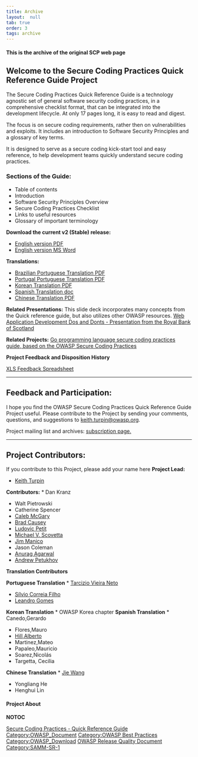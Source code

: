 ```yaml
---
title: Archive
layout:  null
tab: true
order: 3
tags: archive
---
```

#### This is the archive of the original SCP web page

## Welcome to the Secure Coding Practices Quick Reference Guide Project

The Secure Coding Practices Quick Reference Guide is a technology
agnostic set of general software security coding practices, in a
comprehensive checklist format, that can be integrated into the
development lifecycle. At only 17 pages long, it is easy to read and
digest.

The focus is on secure coding requirements, rather then on
vulnerabilities and exploits. It includes an introduction to Software
Security Principles and a glossary of key terms.

It is designed to serve as a secure coding kick-start tool and easy
reference, to help development teams quickly understand secure coding
practices.

### Sections of the Guide:

  - Table of contents
  - Introduction
  - Software Security Principles Overview
  - Secure Coding Practices Checklist
  - Links to useful resources
  - Glossary of important terminology

**Download the current v2 (Stable) release:**

  - [English version
    PDF](/www-pdf-archive/OWASP_SCP_Quick_Reference_Guide_v2.pdf )
  - [English version MS
    Word](Media:OWASP_SCP_Quick_Reference_Guide_v2.doc )

**Translations:**

  - [Brazilian Portuguese Translation
    PDF](/www-pdf-archive/OWASP_SCP_v1.3_pt-BR.pdf )
  - [Portugal Portuguese Translation
    PDF](/www-pdf-archive/OWASP_SCP_v1.3_pt-PT.pdf )
  - [Korean Translation
    PDF](/www-pdf-archive/2011%EB%85%846%EC%9B%94_OWASP_%EC%8B%9C%ED%81%90%EC%96%B4%EC%BD%94%EB%94%A9%EA%B7%9C%EC%B9%99_v2_KOR.pdf )
  - [Spanish Translation
    doc](Media:OWASP_SCP_Quick_Reference_Guide_SPA.doc )
  - [Chinese Translation
    PDF](/www-pdf-archive/OWASP_SCP_Quick_Reference_Guide_%28Chinese%29.pdf )

**Related Presentations:**
This slide deck incorporates many concepts from the Quick reference
guide, but also utilizes other OWASP resources.
[Web Application Development Dos and Donts - Presentation from the Royal
Bank of
Scotland](https://www.owasp.org/images/b/ba/Web_Application_Development_Dos_and_Donts.ppt)

**Related Projects:**
[Go programming language secure coding practices guide, based on the
OWASP Secure Coding Practices](https://github.com/Checkmarx/Go-SCP)

**Project Feedback and Disposition History**

[XLS Feedback
Spreadsheet](http://www.owasp.org/images/6/64/SCP-QRG_Revisions_History.xls)

-----

## Feedback and Participation:

I hope you find the OWASP Secure Coding Practices Quick Reference Guide
Project useful. Please contribute to the Project by sending your
comments, questions, and suggestions to
[keith.turpin@owasp.org](mailto:Keith.Turpin@owasp.org).

Project mailing list and archives: [subscription
page.](https://lists.owasp.org/mailman/listinfo/owasp-secure-coding-practices)

-----

## Project Contributors:

If you contribute to this Project, please add your name here
**Project Lead:**

  - [Keith Turpin](user:Keith_Turpin )

**Contributors:**
\* Dan Kranz

  - Walt Pietrowski
  - Catherine Spencer
  - [Caleb McGary](mailto:Caleb.mcgary@gmail.com)
  - [Brad Causey](mailto:bradcausey@owasp.org)
  - [Ludovic Petit](mailto:ludovic.petit@owasp.org)
  - [Michael V. Scovetta](mailto:michael.scovetta@gmail.com)
  - [Jim Manico](mailto:jim.manico@owasp.org)
  - Jason Coleman
  - [Anurag Agarwal](mailto:anurag.agarwal@yahoo.com)
  - [Andrew Petukhov](mailto:petand@lvk.cs.msu.su)


**Translation Contributors**

**Portuguese Translation**
\* [Tarcizio Vieira Neto](mailto:tarciziovn@gmail.com)

  - [Sílvio Correia Filho](mailto:silviofilhosf@gmail.com)
  - [Leandro Gomes](mailto:leandrock@gmail.com)

**Korean Translation**
\* OWASP Korea chapter **Spanish Translation**
\* Canedo,Gerardo

  - Flores,Mauro
  - [Hill,Alberto](user:Alberto_Daniel_Hill )
  - Martinez,Mateo
  - Papaleo,Mauricio
  - Soarez,Nicolás
  - Targetta, Cecilia

**Chinese Translation**
\* [Jie Wang](mailto:wangj@owasp.org.cn)

  - Yongliang He
  - Henghui Lin

#### Project About

__NOTOC__ <headertabs />

[Secure Coding Practices - Quick Reference
Guide](Category:OWASP_Project )
[Category:OWASP_Document](Category:OWASP_Document )
[Category:OWASP Best
Practices](Category:OWASP_Best_Practices )
[Category:OWASP_Download](Category:OWASP_Download ) [OWASP
Release Quality
Document](Category:OWASP_Release_Quality_Document )
[Category:SAMM-SR-1](Category:SAMM-SR-1 )
